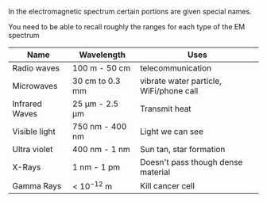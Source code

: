 
In the electromagnetic spectrum certain portions are given special names. 

You need to be able to recall roughly the ranges for each type of the EM spectrum

| Name           | Wavelength                          | Uses                                    |
| -------------- | ----------------------------------- | --------------------------------------- |
| Radio waves    | 100 m - 50 cm                       | telecommunication                       |
| Microwaves     | 30 cm to 0.3 mm | vibrate water particle, WiFi/phone call |
| Infrared Waves | 25 μm - 2.5 μm                      | Transmit heat                           |
| Visible light  | 750 nm - 400 nm                     | Light we can see                        |
| Ultra violet   | 400 nm - 1 nm                       | Sun tan, star formation                 |
| X-Rays         | 1 nm - 1 pm                         | Doesn't pass though dense material      |
| Gamma Rays     | < $10^{-12}$ m                      |      Kill cancer cell                                   |


